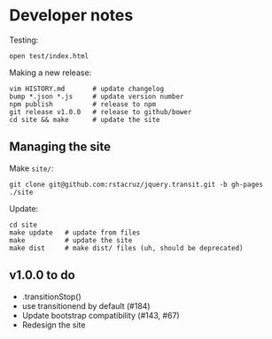 Developer notes
===============

Testing:

    open test/index.html

Making a new release:

    vim HISTORY.md       # update changelog
    bump *.json *.js     # update version number
    npm publish          # release to npm
    git release v1.0.0   # release to github/bower
    cd site && make      # update the site

Managing the site
-----------------

Make `site/`:

    git clone git@github.com:rstacruz/jquery.transit.git -b gh-pages ./site

Update:

    cd site
    make update   # update from files
    make          # update the site
    make dist     # make dist/ files (uh, should be deprecated)

v1.0.0 to do
------------

 * .transitionStop()
 * use transitionend by default (#184)
 * Update bootstrap compatibility (#143, #67)
 * Redesign the site
